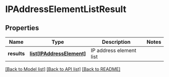 # IPAddressElementListResult

## Properties
Name | Type | Description | Notes
------------ | ------------- | ------------- | -------------
**results** | [**list[IPAddressElement]**](IPAddressElement.md) | IP address element list | 

[[Back to Model list]](../README.md#documentation-for-models) [[Back to API list]](../README.md#documentation-for-api-endpoints) [[Back to README]](../README.md)

